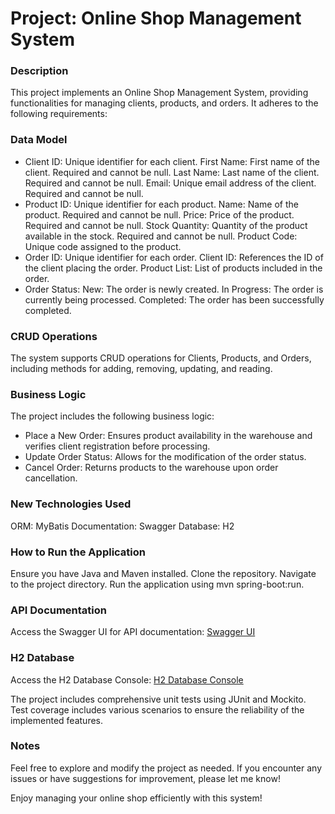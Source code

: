 # Project: Online Shop Management System

### Description
This project implements an Online Shop Management System, providing functionalities for managing clients, products, and orders. It adheres to the following requirements:

### Data Model

* Client
ID: Unique identifier for each client.
First Name: First name of the client. Required and cannot be null.
Last Name: Last name of the client. Required and cannot be null.
Email: Unique email address of the client. Required and cannot be null.
* Product
ID: Unique identifier for each product.
Name: Name of the product. Required and cannot be null.
Price: Price of the product. Required and cannot be null.
Stock Quantity: Quantity of the product available in the stock. Required and cannot be null.
Product Code: Unique code assigned to the product.
* Order
ID: Unique identifier for each order.
Client ID: References the ID of the client placing the order.
Product List: List of products included in the order.
* Order Status:
New: The order is newly created.
In Progress: The order is currently being processed.
Completed: The order has been successfully completed.

### CRUD Operations
The system supports CRUD operations for Clients, Products, and Orders, including methods for adding, removing, updating, and reading.

### Business Logic
The project includes the following business logic:

* Place a New Order: Ensures product availability in the warehouse and verifies client registration before processing.
* Update Order Status: Allows for the modification of the order status.
* Cancel Order: Returns products to the warehouse upon order cancellation.
### New Technologies Used
ORM: MyBatis
Documentation: Swagger
Database: H2

### How to Run the Application
Ensure you have Java and Maven installed.
Clone the repository.
Navigate to the project directory.
Run the application using mvn spring-boot:run.

### API Documentation
Access the Swagger UI for API documentation: [Swagger UI](http://localhost:8080/swagger-ui/index.html#/)

### H2 Database
Access the H2 Database Console: [H2 Database Console](http://localhost:8080/h2-console) 


The project includes comprehensive unit tests using JUnit and Mockito. Test coverage includes various scenarios to ensure the reliability of the implemented features.

### Notes
Feel free to explore and modify the project as needed. If you encounter any issues or have suggestions for improvement, please let me know!

Enjoy managing your online shop efficiently with this system!
